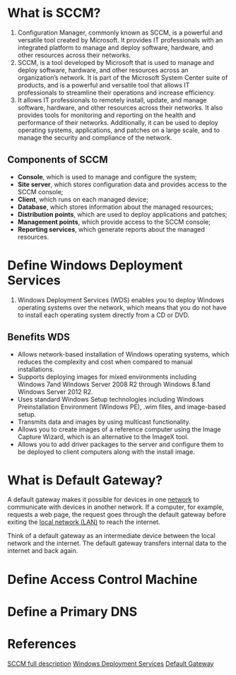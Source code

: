 
# What is SCCM?

1. Configuration Manager, commonly known as SCCM, is a powerful and versatile tool created by Microsoft. It provides IT professionals with an integrated platform to manage and deploy software, hardware, and other resources across their networks.
2. SCCM, is a tool developed by Microsoft that is used to manage and deploy software, hardware, and other resources across an organization’s network. It is part of the Microsoft System Center suite of products, and is a powerful and versatile tool that allows IT professionals to streamline their operations and increase efficiency.
3. It allows IT professionals to remotely install, update, and manage software, hardware, and other resources across their networks. It also provides tools for monitoring and reporting on the health and performance of their networks. Additionally, it can be used to deploy operating systems, applications, and patches on a large scale, and to manage the security and compliance of the network.
## Components of SCCM

- **Console**, which is used to manage and configure the system; 
- **Site server**, which stores configuration data and provides access to the SCCM console;
- **Client**, which runs on each managed device; 
- **Database**, which stores information about the managed resources; 
- **Distribution points**, which are used to deploy applications and patches; 
- **Management points**, which provide access to the SCCM console; 
- **Reporting services**, which generate reports about the managed resources.

# Define Windows Deployment Services

1. Windows Deployment Services (WDS) enables you to deploy Windows operating systems over the network, which means that you do not have to install each operating system directly from a CD or DVD.

## Benefits WDS

- Allows network-based installation of Windows operating systems, which reduces the complexity and cost when compared to manual installations.
- Supports deploying images for mixed environments including Windows 7and Windows Server 2008 R2 through Windows 8.1and Windows Server 2012 R2.
- Uses standard Windows Setup technologies including Windows Preinstallation Environment (Windows PE), .wim files, and image-based setup.
- Transmits data and images by using multicast functionality.
- Allows you to create images of a reference computer using the Image Capture Wizard, which is an alternative to the ImageX tool.
- Allows you to add driver packages to the server and configure them to be deployed to client computers along with the install image.

# What is Default Gateway?

A default gateway makes it possible for devices in one [network](https://www.lifewire.com/what-is-computer-networking-816249) to communicate with devices in another network. If a computer, for example, requests a web page, the request goes through the default gateway before exiting the [local network (LAN)](https://www.lifewire.com/what-is-lan-4684071) to reach the internet.

Think of a default gateway as an intermediate device between the local network and the internet. The default gateway transfers internal data to the internet and back again.

# Define Access Control Machine

# Define a Primary DNS

# References

[SCCM full description](https://networkinterview.com/sccm-configuration-manager/)
[Windows Deployment Services](https://learn.microsoft.com/en-us/previous-versions/windows/it-pro/windows-server-2012-r2-and-2012/hh831764(v=ws.11))
[Default Gateway](https://www.lifewire.com/what-is-a-default-gateway-817771)